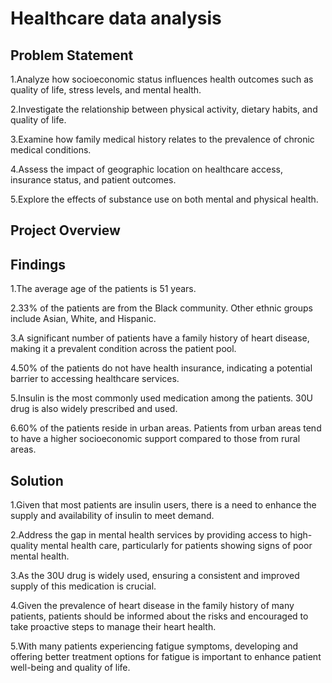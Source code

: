 # Healthcare data analysis

## Problem Statement 

1.Analyze how socioeconomic status influences health outcomes such as quality of life, stress levels, and mental health.

2.Investigate the relationship between physical activity, dietary habits, and quality of life.

3.Examine how family medical history relates to the prevalence of chronic medical conditions.

4.Assess the impact of geographic location on healthcare access, insurance status, and patient outcomes.

5.Explore the effects of substance use on both mental and physical health.

  ## Project Overview

  ## Findings

  1.The average age of the patients is 51 years.
  
  2.33% of the patients are from the Black community. Other ethnic groups include Asian, White, and Hispanic.
  
  3.A significant number of patients have a family history of heart disease, making it a prevalent condition across the patient pool.
  
  4.50% of the patients do not have health insurance, indicating a potential barrier to accessing healthcare services.
  
  5.Insulin is the most commonly used medication among the patients. 30U drug is also widely prescribed and used.
  
  6.60% of the patients reside in urban areas. Patients from urban areas tend to have a higher socioeconomic support compared to those from rural areas.
  

  ## Solution

  1.Given that most patients are insulin users, there is a need to enhance the supply and availability of insulin to meet demand.
  
  2.Address the gap in mental health services by providing access to high-quality mental health care, particularly for patients showing signs of poor mental health.
  
  3.As the 30U drug is widely used, ensuring a consistent and improved supply of this medication is crucial.
  
  4.Given the prevalence of heart disease in the family history of many patients, patients should be informed about the risks and encouraged to take proactive steps to manage their heart health.
  
  5.With many patients experiencing fatigue symptoms, developing and offering better treatment options for fatigue is important to enhance patient well-being and quality of life.




